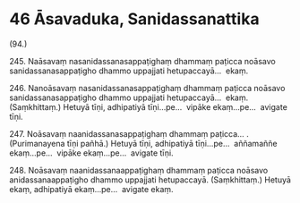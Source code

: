 

# 46 Āsavaduka, Sanidassanattika


(94.)

245\. Naāsavaṃ nasanidassanasappaṭighaṃ dhammaṃ paṭicca noāsavo sanidassanasappaṭigho dhammo uppajjati hetupaccayā…  ekaṃ.

246\. Nanoāsavaṃ nasanidassanasappaṭighaṃ dhammaṃ paṭicca noāsavo sanidassanasappaṭigho dhammo uppajjati hetupaccayā…  ekaṃ. (Saṃkhittaṃ.) Hetuyā tīṇi, adhipatiyā tīṇi…pe…  vipāke ekaṃ…pe…  avigate tīṇi.

247\. Noāsavaṃ naanidassanasappaṭighaṃ dhammaṃ paṭicca… . (Purimanayena tīṇi pañhā.) Hetuyā tīṇi, adhipatiyā tīṇi…pe…  aññamaññe ekaṃ…pe…  vipāke ekaṃ…pe…  avigate tīṇi.

248\. Noāsavaṃ naanidassanaappaṭighaṃ dhammaṃ paṭicca noāsavo anidassanaappaṭigho dhammo uppajjati hetupaccayā. (Saṃkhittaṃ.) Hetuyā ekaṃ, adhipatiyā ekaṃ…pe…  avigate ekaṃ.



